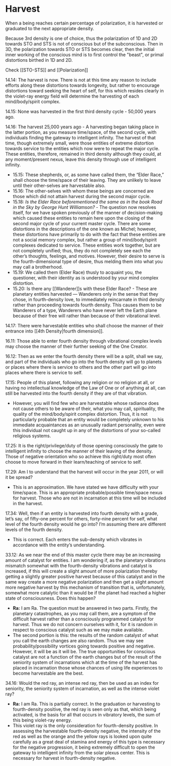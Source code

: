 # Harvest
When a being reaches certain percentage of polarization, it is harvested or graduated to the next appropriate density.

Because 3rd density is one of choice, thus the polarization of 1D and 2D towards STO and STS is not of conscious but of the subconscious. Then in 3D, the polarization towards STO or STS becomes clear, then the initial inner working of the conscious mind is to first control the "beast", or primal distortions birthed in 1D and 2D.

Check [[STO-STS]] and [[Polarization]]

14.14: The harvest is now. There is not at this time any reason to include efforts along these distortions towards longevity, but rather to encourage distortions toward seeking the heart of self, for this which resides clearly in the violet-ray energy field will determine the harvesting of each mind/body/spirit complex.

14.15: None was harvested in the first third density cycle - 50,000 years ago.

14.16: The harvest 25,000 years ago - A harvesting began taking place in the latter portion, as you measure time/space, of the second cycle, with individuals finding the gateway to intelligent infinity. The harvest of that time, though extremely small, were those entities of extreme distortion towards service to the entities which now were to repeat the major cycle. These entities, therefore, remained in third density although they could, at any moment/present nexus, leave this density through use of intelligent infinity.
- 15.15: These shepherds, or, as some have called them, the “Elder Race,” shall choose the time/space of their leaving. They are unlikely to leave until their other-selves are harvestable also.
- 15.16: The other-selves with whom these beings are concerned are those which did not attain harvest during the second major cycle.
- 15.18: *Is the Elder Race beforementioned the same as in the book Road in the Sky by George Hunt Williamson?* - The question now resolves itself, for we have spoken previously of the manner of decision-making which caused these entities to remain here upon the closing of the second major cycle of your current master cycle. There are some distortions in the descriptions of the one known as Michel; however, these distortions have primarily to do with the fact that these entities are not a social memory complex, but rather a group of mind/body/spirit complexes dedicated to service. These entities work together, but are not completely unified; thus, they do not completely see each the other’s thoughts, feelings, and motives. However, their desire to serve is the fourth-dimensional type of desire, thus melding them into what you may call a brotherhood.
- 15.19: We called them (Elder Race) thusly to acquaint you, the questioner, with their identity as is understood by your mind complex distortion.
- 15.20: Is there any [[Wanderer]]s with these Elder Race? - These are planetary entities harvested — Wanderers only in the sense that they chose, in fourth-density love, to immediately reincarnate in third density rather than proceeding towards fourth density. This causes them to be Wanderers of a type, Wanderers who have never left the Earth plane because of their free will rather than because of their vibrational level.

14.17: There were harvestable entities who shall choose the manner of their entrance into [[4th Density|fourth dimension]].

16.11: Those able to enter fourth density through vibrational complex levels may choose the manner of their further seeking of the One Creator.

16.12: Then as we enter the fourth density there will be a split, shall we say, and part of the individuals who go into the fourth density will go to planets or places where there is service to others and the other part will go into places where there is service to self.

17.15: People of this planet, following any religion or no religion at all, or having no intellectual knowledge of the Law of One or of anything at all, can still be harvested into the fourth density if they are of that vibration.
- However, you will find few who are harvestable whose radiance does not cause others to be aware of their, what you may call, spirituality, the quality of the mind/body/spirit complex distortion. Thus, it is not particularly probable that an entity would be completely unknown to his immediate acquaintances as an unusually radiant personality, even were this individual not caught up in any of the distortions of your so-called religious systems.

17.25: It is the right/privilege/duty of those opening consciously the gate to intelligent infinity to choose the manner of their leaving of the density. Those of negative orientation who so achieve this right/duty most often choose to move forward in their learn/teaching of service to self.

17.29: Am I to understand that the harvest will occur in the year 2011, or will it be spread?
- This is an approximation. We have stated we have difficulty with your time/space. This is an appropriate probable/possible time/space nexus for harvest. Those who are not in incarnation at this time will be included in the harvest.

17.34: Well, then if an entity is harvested into fourth density with a grade, let’s say, of fifty-one percent for others, forty-nine percent for self, what level of the fourth density would he go into? I’m assuming there are different levels of the fourth density.
- This is correct. Each enters the sub-density which vibrates in accordance with the entity’s understanding.

33.12: As we near the end of this master cycle there may be an increasing amount of catalyst for entities. I am wondering if, as the planetary vibrations mismatch somewhat with the fourth-density vibrations and catalyst is increased, if this will create a slight amount of more polarization thereby getting a slightly greater positive harvest because of this catalyst and in the same way create a more negative polarization and then get a slight amount more negative harvest by this mechanism of transition that is, unfortunately, somewhat more catalytic than it would be if the planet had reached a higher state of consciousness. Does this happen?
- **Ra:** I am Ra. The question must be answered in two parts. Firstly, the planetary catastrophes, as you may call them, are a symptom of the difficult harvest rather than a consciously programmed catalyst for harvest. Thus we do not concern ourselves with it, for it is random in respect to conscious catalyst such as we may make available.
- The second portion is this: the results of the random catalyst of what you call the earth changes are also random. Thus we may see probability/possibility vortices going towards positive and negative. However, it will be as it will be. The true opportunities for conscious catalyst are not a function of the earth changes but of the result of the seniority system of incarnations which at the time of the harvest has placed in incarnation those whose chances of using life experiences to become harvestable are the best.

34.16: Would the red ray, an intense red ray, then be used as an index for seniority, the seniority system of incarnation, as well as the intense violet ray?
- **Ra:** I am Ra. This is partially correct. In the graduation or harvesting to fourth-density positive, the red ray is seen only as that, which being activated, is the basis for all that occurs in vibratory levels, the sum of this being violet-ray energy.
- This violet ray is the only consideration for fourth-density positive. In assessing the harvestable fourth-density negative, the intensity of the red as well as the orange and the yellow rays is looked upon quite carefully as a great deal of stamina and energy of this type is necessary for the negative progression, it being extremely difficult to open the gateway to intelligent infinity from the solar plexus center. This is necessary for harvest in fourth-density negative.